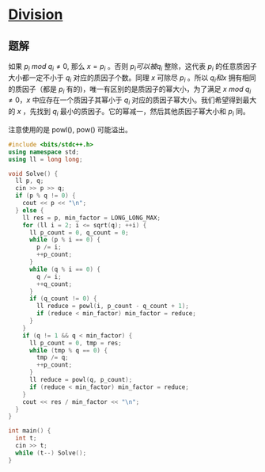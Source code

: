 # [Division](https://codeforces.com/problemset/problem/1444/A)

## 题解
如果 $p_i\ mod\ q_i \not= 0$, 那么 $x = p_i$ 。否则 $p_i 可以被 q_i$ 整除，这代表 $p_i$ 的任意质因子大小都一定不小于 $q_i$ 对应的质因子个数。同理 $x$ 可除尽 $p_i$ 。所以 $q_i 和 x$ 拥有相同的质因子（都是 $p_i$ 有的)，唯一有区别的是质因子的幂大小，为了满足 $x\ mod\ q_i \not= 0$，$x$ 中应存在一个质因子其幂小于 $q_i$ 对应的质因子幂大小。我们希望得到最大的 $x$ ，先找到 $q_i$ 最小的质因子。它的幂减一，然后其他质因子幂大小和 $p_i$ 同。

注意使用的是 powl(), pow() 可能溢出。

```cpp
#include <bits/stdc++.h>
using namespace std;
using ll = long long;

void Solve() {
  ll p, q;
  cin >> p >> q;
  if (p % q != 0) {
    cout << p << "\n";
  } else {
    ll res = p, min_factor = LONG_LONG_MAX;
    for (ll i = 2; i <= sqrt(q); ++i) {
      ll p_count = 0, q_count = 0;
      while (p % i == 0) {
        p /= i;
        ++p_count;
      }
      while (q % i == 0) {
        q /= i;
        ++q_count;
      }
      if (q_count != 0) {
        ll reduce = powl(i, p_count - q_count + 1);
        if (reduce < min_factor) min_factor = reduce;
      }
    }
    if (q != 1 && q < min_factor) {
      ll p_count = 0, tmp = res;
      while (tmp % q == 0) {
        tmp /= q;
        ++p_count;
      }
      ll reduce = powl(q, p_count);
      if (reduce < min_factor) min_factor = reduce;
    }
    cout << res / min_factor << "\n";
  }
}

int main() {
  int t;
  cin >> t;
  while (t--) Solve();
}
```
